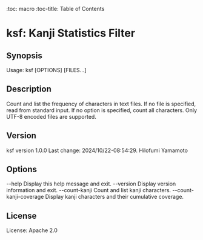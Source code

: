 :toc: macro
:toc-title: Table of Contents

# ksf: Kanji Statistics Filter

## Synopsis

Usage: ksf [OPTIONS] [FILES...]

## Description

Count and list the frequency of characters in text files.
If no file is specified, read from standard input.
If no option is specified, count all characters.
Only UTF-8 encoded files are supported.

## Version

ksf version 1.0.0 Last change: 2024/10/22-08:54:29. Hilofumi Yamamoto

## Options

--help Display this help message and exit.
--version Display version information and exit.
--count-kanji Count and list kanji characters.
--count-kanji-coverage Display kanji characters and their cumulative coverage.

## License

License: Apache 2.0
